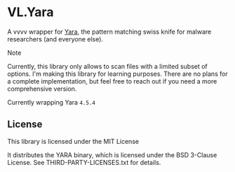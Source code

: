 # VL.Yara

A vvvv wrapper for [Yara](https://github.com/VirusTotal/yara), the pattern matching swiss knife for malware researchers (and everyone else).

> [!NOTE]  
> Currently, this library only allows to scan files with a limited subset of options. I'm making this library for learning purposes.
> There are no plans for a complete implementation, but feel free to reach out if you need a more comprehensive version.

Currently wrapping Yara `4.5.4`

## License

This library is licensed under the MIT License

It distributes the YARA binary, which is licensed under the BSD 3-Clause License.
See THIRD-PARTY-LICENSES.txt for details.